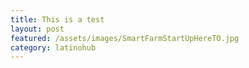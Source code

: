 ```yaml
---
title: This is a test
layout: post
featured: /assets/images/SmartFarmStartUpHereTO.jpg
category: latinohub
---
```

